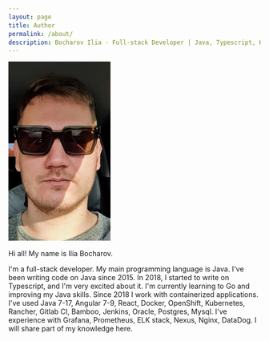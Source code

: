 ```yaml
---
layout: page
title: Author
permalink: /about/
description: Bocharov Ilia - Full-stack Developer | Java, Typescript, Kubernetes, Docker
---
```

<img src="/assets/images/about/img.webp" alt="Bocharov Ilia" width="204" height="358"/>

Hi all! My name is Ilia Bocharov.


I'm a full-stack developer.
My main programming language is Java. I've been writing code on Java since 2015.
In 2018, I started to write on Typescript, and I'm very excited about it.
I'm currently learning to Go and improving my Java skills.
Since 2018 I work with containerized applications.
I've used Java 7-17, Angular 7-9, React, Docker, OpenShift, Kubernetes, Rancher,
Gitlab CI, Bamboo, Jenkins, Oracle, Postgres, Mysql.
I've experience with Grafana, Prometheus, ELK stack, Nexus, Nginx, DataDog.
I will share part of my knowledge here.
